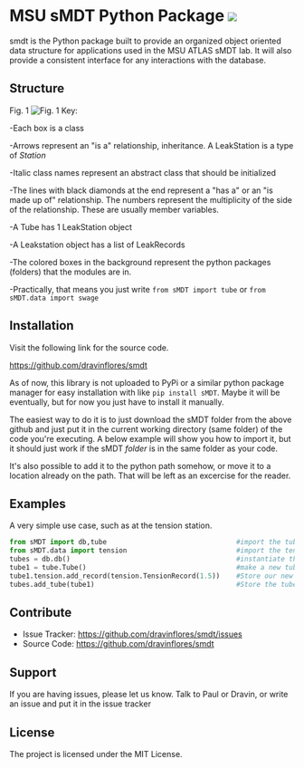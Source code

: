 MSU sMDT Python Package
![](https://atlas.cern/sites/atlas-public.web.cern.ch/files/inline-images/ATLAS-Logo-Ref-RGB-H-transparent.png)
========

smdt is the Python package built to provide an organized object oriented data structure for applications used in the MSU ATLAS sMDT lab. 
It will also provide a consistent interface for any interactions with the database. 

Structure
--------
Fig. 1
![Fig. 1](https://i.imgur.com/g7Dv28C.png)
Key:

-Each box is a class

-Arrows represent an "is a" relationship, inheritance. A LeakStation is a type of *Station*

-Italic class names represent an abstract class that should be initialized

-The lines with black diamonds at the end represent a "has a" or an "is made up of" relationship. The numbers represent the multiplicity of the side of the relationship. These are usually member variables.

-A Tube has 1 LeakStation object

-A Leakstation object has a list of LeakRecords 

-The colored boxes in the background represent the python packages (folders) that the modules are in. 

-Practically, that means you just write `from sMDT import tube` or `from sMDT.data import swage`

Installation
------------
Visit the following link for the source code.

https://github.com/dravinflores/smdt

As of now, this library is not uploaded to PyPi or a similar python package manager for easy installation with like `pip install sMDT`.
Maybe it will be eventually, but for now you just have to install it manually. 

The easiest way to do it is to just download the sMDT folder from the above github and just put it in the current working directory (same folder) of the code you're executing. A below example will show you how to import it, but it should just work if the sMDT *folder* is in the same folder as your code.

It's also possible to add it to the python path somehow, or move it to a location already on the path. That will be left as an excercise for the reader. 

Examples
--------
A very simple use case, such as at the tension station.
```python
from sMDT import db,tube                                #import the tube and db modules
from sMDT.data import tension                           #import the tension module
tubes = db.db()                                         #instantiate the database
tube1 = tube.Tube()                                     #make a new tube
tube1.tension.add_record(tension.TensionRecord(1.5))    #Store our new data in the tube, in the form of a TensionRecord object. 
tubes.add_tube(tube1)                                   #Store the tube in the database
```

Contribute
----------

- Issue Tracker: https://github.com/dravinflores/smdt/issues
- Source Code: https://github.com/dravinflores/smdt

Support
-------

If you are having issues, please let us know.
Talk to Paul or Dravin, or write an issue and put it in the issue tracker

License
-------

The project is licensed under the MIT License.
